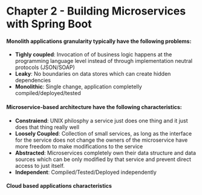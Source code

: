 # Chapter 2 - Building Microservices with Spring Boot

#### Monolith applications granularity typically have the following problems:

- **Tighly coupled**: Invocation of of business logic happens at the programming language level instead of through implementation neutral protocols (JSON/SOAP)
- **Leaky**: No boundaries on data stores which can create hidden dependencies
- **Monolithic**: Single change, application completelly compiled/deployed/tested

#### Microservice-based architecture have the following characteristics:

- **Constraiend**: UNIX philosphy a service just does one thing and it just does that thing really well
- **Loosely Coupled**: Collection of small services, as long as the interface for the service does not change the owners of the microservice have more freedom to make modifications to the service
- **Abstracted**: Microservices completely own their data structure and data sources which can be only modified by that service and prevent direct access to just itself.
- **Independent**: Compiled/Tested/Deployed independently

#### Cloud based applications characteristics
